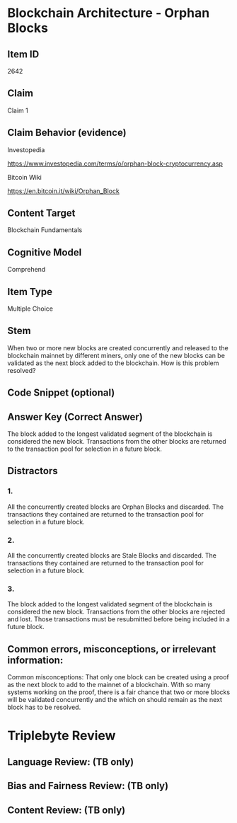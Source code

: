 # Blockchain Architecture - Orphan Blocks

## Item ID
2642

## Claim
Claim 1

## Claim Behavior (evidence)
Investopedia

https://www.investopedia.com/terms/o/orphan-block-cryptocurrency.asp

Bitcoin Wiki

https://en.bitcoin.it/wiki/Orphan_Block

## Content Target
Blockchain Fundamentals

## Cognitive Model
Comprehend

## Item Type
Multiple Choice

## Stem
When two or more new blocks are created concurrently and released to the blockchain mainnet by different miners, only one of the new blocks can be validated as the next block added to the blockchain. How is this problem resolved?

## Code Snippet (optional)

## Answer Key (Correct Answer)
The block added to the longest validated segment of the blockchain is considered the new block. Transactions from the other blocks are returned to the transaction pool for selection in a future block.

## Distractors
### 1.
All the concurrently created blocks are Orphan Blocks and discarded. The transactions they contained are returned to the transaction pool for selection in a future block.

### 2.
All the concurrently created blocks are Stale Blocks and discarded. The transactions they contained are returned to the transaction pool for selection in a future block.

### 3.
The block added to the longest validated segment of the blockchain is considered the new block. Transactions from the other blocks are rejected and lost. Those transactions must be resubmitted before being included in a future block.

## Common errors, misconceptions, or irrelevant information:
Common misconceptions: That only one block can be created using a proof as the next block to add to the mainnet of a blockchain. With so many systems working on the proof, there is a fair chance that two or more blocks will be validated concurrently and the which on should remain as the next block has to be resolved.

# Triplebyte Review

## Language Review: (TB only)

## Bias and Fairness Review: (TB only)

## Content Review: (TB only)
